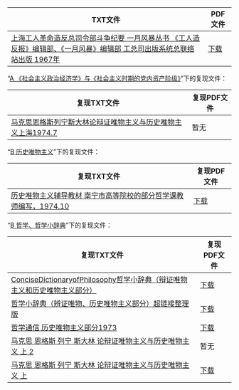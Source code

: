 | TXT文件 | PDF文件 |
| ------- | ------- |
| [上海工人革命造反总司令部斗争纪要 一月风暴丛书 《工人造反报》编辑部、《一月风暴》编辑部 工总司出版系统总联络站出版 1967年](D%20%E4%B8%8A%E6%B5%B7%E5%B7%A5%E4%BA%BA%E9%9D%A9%E5%91%BD%E9%80%A0%E5%8F%8D%E6%80%BB%E5%8F%B8%E4%BB%A4%E9%83%A8%E6%96%97%E4%BA%89%E7%BA%AA%E8%A6%81%20%E4%B8%80%E6%9C%88%E9%A3%8E%E6%9A%B4%E4%B8%9B%E4%B9%A6%20%E3%80%8A%E5%B7%A5%E4%BA%BA%E9%80%A0%E5%8F%8D%E6%8A%A5%E3%80%8B%E7%BC%96%E8%BE%91%E9%83%A8%E3%80%81%E3%80%8A%E4%B8%80%E6%9C%88%E9%A3%8E%E6%9A%B4%E3%80%8B%E7%BC%96%E8%BE%91%E9%83%A8%20%E5%B7%A5%E6%80%BB%E5%8F%B8%E5%87%BA%E7%89%88%E7%B3%BB%E7%BB%9F%E6%80%BB%E8%81%94%E7%BB%9C%E7%AB%99%E5%87%BA%E7%89%88%201967%E5%B9%B4/%E4%B8%8A%E6%B5%B7%E5%B7%A5%E4%BA%BA%E9%9D%A9%E5%91%BD%E9%80%A0%E5%8F%8D%E6%80%BB%E5%8F%B8%E4%BB%A4%E9%83%A8%E6%96%97%E4%BA%89%E7%BA%AA%E8%A6%81%20%E4%B8%80%E6%9C%88%E9%A3%8E%E6%9A%B4%E4%B8%9B%E4%B9%A6%20%E3%80%8A%E5%B7%A5%E4%BA%BA%E9%80%A0%E5%8F%8D%E6%8A%A5%E3%80%8B%E7%BC%96%E8%BE%91%E9%83%A8%E3%80%81%E3%80%8A%E4%B8%80%E6%9C%88%E9%A3%8E%E6%9A%B4%E3%80%8B%E7%BC%96%E8%BE%91%E9%83%A8%20%E5%B7%A5%E6%80%BB%E5%8F%B8%E5%87%BA%E7%89%88%E7%B3%BB%E7%BB%9F%E6%80%BB%E8%81%94%E7%BB%9C%E7%AB%99%E5%87%BA%E7%89%88%201967%E5%B9%B4.txt) | [下载](D%20%E4%B8%8A%E6%B5%B7%E5%B7%A5%E4%BA%BA%E9%9D%A9%E5%91%BD%E9%80%A0%E5%8F%8D%E6%80%BB%E5%8F%B8%E4%BB%A4%E9%83%A8%E6%96%97%E4%BA%89%E7%BA%AA%E8%A6%81%20%E4%B8%80%E6%9C%88%E9%A3%8E%E6%9A%B4%E4%B8%9B%E4%B9%A6%20%E3%80%8A%E5%B7%A5%E4%BA%BA%E9%80%A0%E5%8F%8D%E6%8A%A5%E3%80%8B%E7%BC%96%E8%BE%91%E9%83%A8%E3%80%81%E3%80%8A%E4%B8%80%E6%9C%88%E9%A3%8E%E6%9A%B4%E3%80%8B%E7%BC%96%E8%BE%91%E9%83%A8%20%E5%B7%A5%E6%80%BB%E5%8F%B8%E5%87%BA%E7%89%88%E7%B3%BB%E7%BB%9F%E6%80%BB%E8%81%94%E7%BB%9C%E7%AB%99%E5%87%BA%E7%89%88%201967%E5%B9%B4/%E4%B8%8A%E6%B5%B7%E5%B7%A5%E4%BA%BA%E9%9D%A9%E5%91%BD%E9%80%A0%E5%8F%8D%E6%80%BB%E5%8F%B8%E4%BB%A4%E9%83%A8%E6%96%97%E4%BA%89%E7%BA%AA%E8%A6%81%20%E4%B8%80%E6%9C%88%E9%A3%8E%E6%9A%B4%E4%B8%9B%E4%B9%A6%20%E3%80%8A%E5%B7%A5%E4%BA%BA%E9%80%A0%E5%8F%8D%E6%8A%A5%E3%80%8B%E7%BC%96%E8%BE%91%E9%83%A8%E3%80%81%E3%80%8A%E4%B8%80%E6%9C%88%E9%A3%8E%E6%9A%B4%E3%80%8B%E7%BC%96%E8%BE%91%E9%83%A8%20%E5%B7%A5%E6%80%BB%E5%8F%B8%E5%87%BA%E7%89%88%E7%B3%BB%E7%BB%9F%E6%80%BB%E8%81%94%E7%BB%9C%E7%AB%99%E5%87%BA%E7%89%88%201967%E5%B9%B4.pdf) |

“[A 《社会主义政治经济学》与《社会主义时期的党内资产阶级》](../A%20%E3%80%8A%E7%A4%BE%E4%BC%9A%E4%B8%BB%E4%B9%89%E6%94%BF%E6%B2%BB%E7%BB%8F%E6%B5%8E%E5%AD%A6%E3%80%8B%E4%B8%8E%E3%80%8A%E7%A4%BE%E4%BC%9A%E4%B8%BB%E4%B9%89%E6%97%B6%E6%9C%9F%E7%9A%84%E5%85%9A%E5%86%85%E8%B5%84%E4%BA%A7%E9%98%B6%E7%BA%A7%E3%80%8B)”下的复现文件：

| 复现TXT文件 | 复现PDF文件 |
| ------- | ------- |
| [马克思恩格斯列宁斯大林论辩证唯物主义与历史唯物主义上海1974.7](../A%20%E3%80%8A%E7%A4%BE%E4%BC%9A%E4%B8%BB%E4%B9%89%E6%94%BF%E6%B2%BB%E7%BB%8F%E6%B5%8E%E5%AD%A6%E3%80%8B%E4%B8%8E%E3%80%8A%E7%A4%BE%E4%BC%9A%E4%B8%BB%E4%B9%89%E6%97%B6%E6%9C%9F%E7%9A%84%E5%85%9A%E5%86%85%E8%B5%84%E4%BA%A7%E9%98%B6%E7%BA%A7%E3%80%8B/%E9%A9%AC%E5%85%8B%E6%80%9D%E6%81%A9%E6%A0%BC%E6%96%AF%E5%88%97%E5%AE%81%E6%96%AF%E5%A4%A7%E6%9E%97%E8%AE%BA%E8%BE%A9%E8%AF%81%E5%94%AF%E7%89%A9%E4%B8%BB%E4%B9%89%E4%B8%8E%E5%8E%86%E5%8F%B2%E5%94%AF%E7%89%A9%E4%B8%BB%E4%B9%89%E4%B8%8A%E6%B5%B71974.7.txt) | 暂无 |

“[B 历史唯物主义](../B%20%E5%8E%86%E5%8F%B2%E5%94%AF%E7%89%A9%E4%B8%BB%E4%B9%89)”下的复现文件：

| 复现TXT文件 | 复现PDF文件 |
| ------- | ------- |
| [历史唯物主义辅导教材 南宁市高等院校的部分哲学课教师编写，1974.10](../B%20%E5%8E%86%E5%8F%B2%E5%94%AF%E7%89%A9%E4%B8%BB%E4%B9%89/%E5%8E%86%E5%8F%B2%E5%94%AF%E7%89%A9%E4%B8%BB%E4%B9%89%E8%BE%85%E5%AF%BC%E6%95%99%E6%9D%90%20%E5%8D%97%E5%AE%81%E5%B8%82%E9%AB%98%E7%AD%89%E9%99%A2%E6%A0%A1%E7%9A%84%E9%83%A8%E5%88%86%E5%93%B2%E5%AD%A6%E8%AF%BE%E6%95%99%E5%B8%88%E7%BC%96%E5%86%99%EF%BC%8C1974.10.txt) | [下载](../B%20%E5%8E%86%E5%8F%B2%E5%94%AF%E7%89%A9%E4%B8%BB%E4%B9%89/%E5%8E%86%E5%8F%B2%E5%94%AF%E7%89%A9%E4%B8%BB%E4%B9%89%E8%BE%85%E5%AF%BC%E6%95%99%E6%9D%90%20%E5%8D%97%E5%AE%81%E5%B8%82%E9%AB%98%E7%AD%89%E9%99%A2%E6%A0%A1%E7%9A%84%E9%83%A8%E5%88%86%E5%93%B2%E5%AD%A6%E8%AF%BE%E6%95%99%E5%B8%88%E7%BC%96%E5%86%99%EF%BC%8C1974.10.pdf) |

“[B 哲学、哲学小辞典](../B%20%E5%93%B2%E5%AD%A6%E3%80%81%E5%93%B2%E5%AD%A6%E5%B0%8F%E8%BE%9E%E5%85%B8)”下的复现文件：

| 复现TXT文件 | 复现PDF文件 |
| ------- | ------- |
| [ConciseDictionaryofPhilosophy哲学小辞典（辩证唯物主义和历史唯物主义部分）](../B%20%E5%93%B2%E5%AD%A6%E3%80%81%E5%93%B2%E5%AD%A6%E5%B0%8F%E8%BE%9E%E5%85%B8/ConciseDictionaryofPhilosophy%E5%93%B2%E5%AD%A6%E5%B0%8F%E8%BE%9E%E5%85%B8%EF%BC%88%E8%BE%A9%E8%AF%81%E5%94%AF%E7%89%A9%E4%B8%BB%E4%B9%89%E5%92%8C%E5%8E%86%E5%8F%B2%E5%94%AF%E7%89%A9%E4%B8%BB%E4%B9%89%E9%83%A8%E5%88%86%EF%BC%89.txt) | [下载](../B%20%E5%93%B2%E5%AD%A6%E3%80%81%E5%93%B2%E5%AD%A6%E5%B0%8F%E8%BE%9E%E5%85%B8/ConciseDictionaryofPhilosophy%E5%93%B2%E5%AD%A6%E5%B0%8F%E8%BE%9E%E5%85%B8%EF%BC%88%E8%BE%A9%E8%AF%81%E5%94%AF%E7%89%A9%E4%B8%BB%E4%B9%89%E5%92%8C%E5%8E%86%E5%8F%B2%E5%94%AF%E7%89%A9%E4%B8%BB%E4%B9%89%E9%83%A8%E5%88%86%EF%BC%89.pdf) |
| [哲学小辞典（辨证唯物、历史唯物主义部分）超链接整理版](../B%20%E5%93%B2%E5%AD%A6%E3%80%81%E5%93%B2%E5%AD%A6%E5%B0%8F%E8%BE%9E%E5%85%B8/%E5%93%B2%E5%AD%A6%E5%B0%8F%E8%BE%9E%E5%85%B8%EF%BC%88%E8%BE%A8%E8%AF%81%E5%94%AF%E7%89%A9%E3%80%81%E5%8E%86%E5%8F%B2%E5%94%AF%E7%89%A9%E4%B8%BB%E4%B9%89%E9%83%A8%E5%88%86%EF%BC%89%E8%B6%85%E9%93%BE%E6%8E%A5%E6%95%B4%E7%90%86%E7%89%88.txt) | [下载](../B%20%E5%93%B2%E5%AD%A6%E3%80%81%E5%93%B2%E5%AD%A6%E5%B0%8F%E8%BE%9E%E5%85%B8/%E5%93%B2%E5%AD%A6%E5%B0%8F%E8%BE%9E%E5%85%B8%EF%BC%88%E8%BE%A8%E8%AF%81%E5%94%AF%E7%89%A9%E3%80%81%E5%8E%86%E5%8F%B2%E5%94%AF%E7%89%A9%E4%B8%BB%E4%B9%89%E9%83%A8%E5%88%86%EF%BC%89%E8%B6%85%E9%93%BE%E6%8E%A5%E6%95%B4%E7%90%86%E7%89%88.pdf) |
| [哲学通信 历史唯物主义部分1973](../B%20%E5%93%B2%E5%AD%A6%E3%80%81%E5%93%B2%E5%AD%A6%E5%B0%8F%E8%BE%9E%E5%85%B8/%E5%93%B2%E5%AD%A6%E9%80%9A%E4%BF%A1%20%E5%8E%86%E5%8F%B2%E5%94%AF%E7%89%A9%E4%B8%BB%E4%B9%89%E9%83%A8%E5%88%861973.txt) | [下载](../B%20%E5%93%B2%E5%AD%A6%E3%80%81%E5%93%B2%E5%AD%A6%E5%B0%8F%E8%BE%9E%E5%85%B8/%E5%93%B2%E5%AD%A6%E9%80%9A%E4%BF%A1%20%E5%8E%86%E5%8F%B2%E5%94%AF%E7%89%A9%E4%B8%BB%E4%B9%89%E9%83%A8%E5%88%861973.pdf) |
| [马克思 恩格斯 列宁 斯大林 论辩证唯物主义与历史唯物主义 上 2](../B%20%E5%93%B2%E5%AD%A6%E3%80%81%E5%93%B2%E5%AD%A6%E5%B0%8F%E8%BE%9E%E5%85%B8/%E9%A9%AC%E5%85%8B%E6%80%9D%20%E6%81%A9%E6%A0%BC%E6%96%AF%20%E5%88%97%E5%AE%81%20%E6%96%AF%E5%A4%A7%E6%9E%97%20%E8%AE%BA%E8%BE%A9%E8%AF%81%E5%94%AF%E7%89%A9%E4%B8%BB%E4%B9%89%E4%B8%8E%E5%8E%86%E5%8F%B2%E5%94%AF%E7%89%A9%E4%B8%BB%E4%B9%89%20%E4%B8%8A%202.txt) | 暂无 |
| [马克思 恩格斯 列宁 斯大林 论辩证唯物主义与历史唯物主义 上](../B%20%E5%93%B2%E5%AD%A6%E3%80%81%E5%93%B2%E5%AD%A6%E5%B0%8F%E8%BE%9E%E5%85%B8/%E9%A9%AC%E5%85%8B%E6%80%9D%20%E6%81%A9%E6%A0%BC%E6%96%AF%20%E5%88%97%E5%AE%81%20%E6%96%AF%E5%A4%A7%E6%9E%97%20%E8%AE%BA%E8%BE%A9%E8%AF%81%E5%94%AF%E7%89%A9%E4%B8%BB%E4%B9%89%E4%B8%8E%E5%8E%86%E5%8F%B2%E5%94%AF%E7%89%A9%E4%B8%BB%E4%B9%89%20%E4%B8%8A.txt) | [下载](../B%20%E5%93%B2%E5%AD%A6%E3%80%81%E5%93%B2%E5%AD%A6%E5%B0%8F%E8%BE%9E%E5%85%B8/%E9%A9%AC%E5%85%8B%E6%80%9D%20%E6%81%A9%E6%A0%BC%E6%96%AF%20%E5%88%97%E5%AE%81%20%E6%96%AF%E5%A4%A7%E6%9E%97%20%E8%AE%BA%E8%BE%A9%E8%AF%81%E5%94%AF%E7%89%A9%E4%B8%BB%E4%B9%89%E4%B8%8E%E5%8E%86%E5%8F%B2%E5%94%AF%E7%89%A9%E4%B8%BB%E4%B9%89%20%E4%B8%8A.pdf) |
